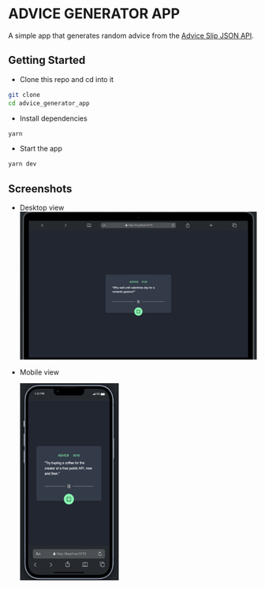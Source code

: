 # ADVICE GENERATOR APP

A simple app that generates random advice from the [Advice Slip JSON API](https://api.adviceslip.com/).

## Getting Started

- Clone this repo and cd into it

```bash
git clone
cd advice_generator_app
```

- Install dependencies

```bash
yarn
```

- Start the app

```bash
yarn dev
```

## Screenshots

- Desktop view
  ![Desktop view](./src/assets/screenshots/desktop.png)

- Mobile view

  <img src="./src/assets/screenshots/mobile.png" alt="Mobile view" width="200" height="400">
